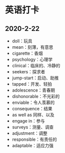 # 英语打卡

## 2020-2-22

- doll：玩具
- mean：刻薄，有意思
- cigarette：香烟
- psychology：心理学
- clinical：临床的、冷静的
- seekers：探求者
- jump-start：启动、助推
- tapped：开发、轻拍
- adolescence：青春期
- dishonorable：不光彩的
- enviable：令人羡慕的
- consequence：结果
- as well as 同样、以及
- engage in：参与
- surveys：测量、调查
- adjustment：调整
- responsible：有责任的
- adaptable：适应力强